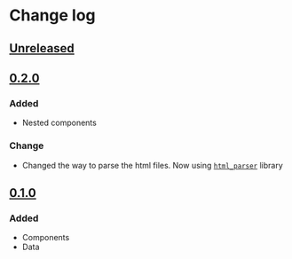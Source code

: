 # Change log

## [Unreleased]

## [0.2.0]
### Added
- Nested components
### Change
- Changed the way to parse the html files. Now using [`html_parser`](https://crates.io/crates/html_parser) library

## [0.1.0]
### Added
- Components
- Data


[Unreleased]: https://github.com/dcxo/html_gen/compare/v0.2.0...HEAD
[0.2.0]: https://github.com/dcxo/html_gen/compare/v0.1.0...v0.2.0
[0.1.0]: https://github.com/dcxo/html_gen/releases/tag/v0.1.0
